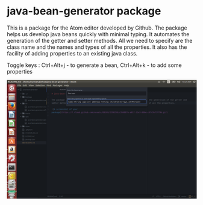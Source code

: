 # java-bean-generator package
This is a package for the Atom editor developed by Github.
The package helps us develop java beans quickly with minimal typing. It automates the generation of the getter and setter methods. All we need to specify are the class name and the names and types of all the properties. It also has the facility of adding properties to an existing java class.

Toggle keys : Ctrl+Alt+j - to generate a bean, Ctrl+Alt+k - to add some properties

![A screenshot of your package](/Screenshot1.png "Screenshot of Java bean generator")
